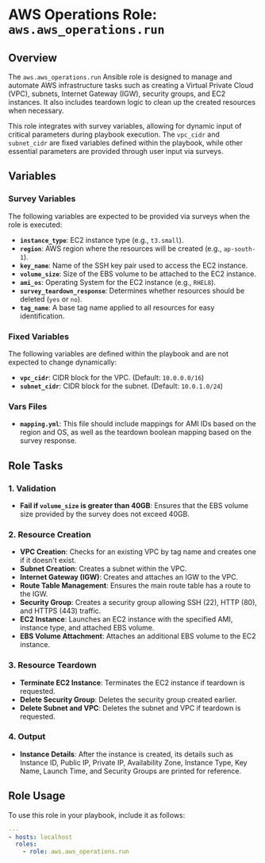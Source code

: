# AWS Operations Role: `aws.aws_operations.run`

## Overview

The `aws.aws_operations.run` Ansible role is designed to manage and automate AWS infrastructure tasks such as creating a Virtual Private Cloud (VPC), subnets, Internet Gateway (IGW), security groups, and EC2 instances. It also includes teardown logic to clean up the created resources when necessary.

This role integrates with survey variables, allowing for dynamic input of critical parameters during playbook execution. The `vpc_cidr` and `subnet_cidr` are fixed variables defined within the playbook, while other essential parameters are provided through user input via surveys.

## Variables

### Survey Variables

The following variables are expected to be provided via surveys when the role is executed:

- **`instance_type`**: EC2 instance type (e.g., `t3.small`).
- **`region`**: AWS region where the resources will be created (e.g., `ap-south-1`).
- **`key_name`**: Name of the SSH key pair used to access the EC2 instance.
- **`volume_size`**: Size of the EBS volume to be attached to the EC2 instance.
- **`ami_os`**: Operating System for the EC2 instance (e.g., `RHEL8`).
- **`survey_teardown_response`**: Determines whether resources should be deleted (`yes` or `no`).
- **`tag_name`**: A base tag name applied to all resources for easy identification.

### Fixed Variables

The following variables are defined within the playbook and are not expected to change dynamically:

- **`vpc_cidr`**: CIDR block for the VPC. (Default: `10.0.0.0/16`)
- **`subnet_cidr`**: CIDR block for the subnet. (Default: `10.0.1.0/24`)

### Vars Files

- **`mapping.yml`**: This file should include mappings for AMI IDs based on the region and OS, as well as the teardown boolean mapping based on the survey response.

## Role Tasks

### 1. **Validation**

- **Fail if `volume_size` is greater than 40GB**: Ensures that the EBS volume size provided by the survey does not exceed 40GB.

### 2. **Resource Creation**

- **VPC Creation**: Checks for an existing VPC by tag name and creates one if it doesn't exist.
- **Subnet Creation**: Creates a subnet within the VPC.
- **Internet Gateway (IGW)**: Creates and attaches an IGW to the VPC.
- **Route Table Management**: Ensures the main route table has a route to the IGW.
- **Security Group**: Creates a security group allowing SSH (22), HTTP (80), and HTTPS (443) traffic.
- **EC2 Instance**: Launches an EC2 instance with the specified AMI, instance type, and attached EBS volume.
- **EBS Volume Attachment**: Attaches an additional EBS volume to the EC2 instance.

### 3. **Resource Teardown**

- **Terminate EC2 Instance**: Terminates the EC2 instance if teardown is requested.
- **Delete Security Group**: Deletes the security group created earlier.
- **Delete Subnet and VPC**: Deletes the subnet and VPC if teardown is requested.

### 4. **Output**

- **Instance Details**: After the instance is created, its details such as Instance ID, Public IP, Private IP, Availability Zone, Instance Type, Key Name, Launch Time, and Security Groups are printed for reference.

## Role Usage

To use this role in your playbook, include it as follows:

```yaml
---
- hosts: localhost
  roles:
    - role: aws.aws_operations.run
```


